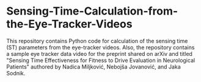 # Sensing-Time-Calculation-from-the-Eye-Tracker-Videos
This repository contains Python code for calculation of the sensing time (ST) parameters from the eye-tracker videos. Also, the repository contains a sample eye tracker data video for the preprint shared on arXiv and titled "Sensing Time Effectiveness for Fitness to Drive Evaluation in Neurological Patients" authored by Nadica Miljković, Nebojša Jovanović, and Jaka Sodnik.
